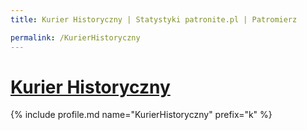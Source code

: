 ```yaml
---
title: Kurier Historyczny | Statystyki patronite.pl | Patromierz

permalink: /KurierHistoryczny
---
```


# [Kurier Historyczny](https://patronite.pl/KurierHistoryczny)

{% include profile.md name="KurierHistoryczny" prefix="k" %}

